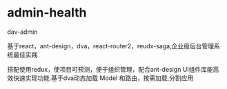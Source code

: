 # admin-health
dav-admin

基于react，ant-design，dva，react-router2，reudx-saga,企业级后台管理系统最佳实践

搭配使用redux，使项目可预测，便于组织管理，配合ant-design UI组件库能高效快速实现功能.基于dva动态加载 Model 和路由，按需加载,分割应用
